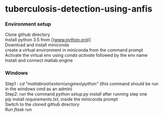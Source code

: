# tuberculosis-detection-using-anfis

### Environment setup <br/>
Clone github directory <br/>
Install python 3.5 from [(www.python.org)] <br/>
Download and install miniconda <br/>
create a virtual environment in miniconda from the command prompt <br/>
Activate the virtual env using *conda activate* followed by the env name <br/>
Install and connect matlab.engine <br/>
### Windows
Step1 : *cd "matlabroot\extern\engines\python"* (this command should be run in the windows cmd as an admin) <br/>
Step2: run the command *python setup.py install* after running step one <br/>
pip install *requirements.txt*, inside the miniconda prompt <br/>
Switch to the cloned github directory <br/>
Run *flask run*
